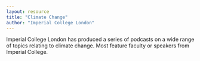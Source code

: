 ```yaml
---
layout: resource
title: "Climate Change"
author: "Imperial College London"
---
```


Imperial College London has produced a series of podcasts on a wide range of topics relating to climate change. Most feature faculty or speakers from Imperial College.